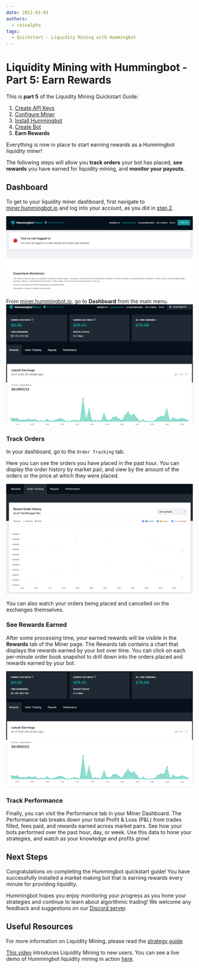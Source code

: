 ```yaml
---
date: 2021-01-01
authors:
  - coinalpha
tags:
  - Quickstart - Liquidity Mining with Hummingbot
---
```


# Liquidity Mining with Hummingbot - Part 5: Earn Rewards

This is **part 5** of the Liquidity Mining Quickstart Guide:

1. [Create API Keys]
2. [Configure Miner]
3. [Install Hummingbot]
4. [Create Bot]
5. **Earn Rewards**

Everything is now in place to start earning rewards as a Hummingbot liquidity miner!

The following steps will allow you **track orders** your bot has placed, **see rewards** you have earned for liquidity mining, and **monitor your payouts**.

## Dashboard

To get to your liquidity miner dashboard, first navigate to [miner.hummingbot.io](https://miner.hummingbot.io) and log into your account, as you did in [step 2](2-configure-miner.md).

![log in to miner][log-in]

From [miner.hummingbot.io](https://miner.hummingbot.io), go to **Dashboard** from the main menu.
![go to dashboard][dashboard]

### Track Orders

In your dashboard, go to the `Order Tracking` tab.

Here you can see the orders you have placed in the past hour. You can display the order history by market pair, and view by the amount of the orders or the price at which they were placed.

![order tracking][order-tracking]

You can also watch your orders being placed and cancelled on the exchanges themselves.

### See Rewards Earned

After some processing time, your earned rewards will be visible in the **Rewards** tab of the Miner page. The Rewards tab contains a chart that displays the rewards earned by your bot over time. You can click on each per-minute order book snapshot to drill down into the orders placed and rewards earned by your bot.

![see rewards][see-rewards]

### Track Performance

Finally, you can visit the Performance tab in your Miner Dashboard. The Performance tab breaks down your total Profit & Loss (P&L) from trades filled, fees paid, and rewards earned across market pairs. See how your bots performed over the past hour, day, or week. Use this data to hone your strategies, and watch as your knowledge and profits grow!

## Next Steps

Congratulations on completing the Hummingbot quickstart guide! You have successfully installed a market making bot that is earning rewards every minute for providing liquidity.

Hummingbot hopes you enjoy monitoring your progress as you hone your strategies and continue to learn about algorithmic trading! We welcome any feedback and suggestions on our [Discord server](https://discord.hummingbot.io).

## Useful Resources

For more information on Liquidity Mining, please read the [strategy guide](https://docs.hummingbot.io/intro/liquidity-mining/)

[This video](https://www.youtube.com/watch?v=ME5osB8sX_s&ab_channel=HummingbotChannel) introduces Liquidity Mining to new users. You can see a live demo of Hummingbot liquidity mining in action [here](https://www.youtube.com/watch?v=ME5osB8sX_s&ab_channel=HummingbotChannel).

[log-in]: ./5-a-log-in.png "Log in to Miner"
[dashboard]: ./5-b-dashboard.png "Miner Dashboard"
[order-tracking]: ./5-c-track-orders.png "Track Orders"
[see-rewards]: ./5-d-see-rewards.png "See Rewards"

[Create API Keys]: 1-create-keys.md
[Configure Miner]: 2-configure-miner.md
[Install Hummingbot]: 3-install-hummingbot.md
[Create Bot]: 4-create-bot.md
